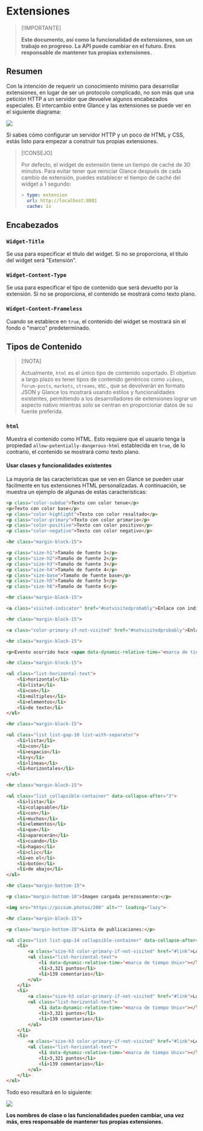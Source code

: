 # Extensiones

> [!IMPORTANTE]
>
> **Este documento, así como la funcionalidad de extensiones, son un trabajo en progreso. La API puede cambiar en el futuro. Eres responsable de mantener tus propias extensiones.**

## Resumen

Con la intención de requerir un conocimiento mínimo para desarrollar extensiones, en lugar de ser un protocolo complicado, no son más que una petición HTTP a un servidor que devuelve algunos encabezados especiales. El intercambio entre Glance y las extensiones se puede ver en el siguiente diagrama:

![](images/extension-overview.png)

Si sabes cómo configurar un servidor HTTP y un poco de HTML y CSS, estás listo para empezar a construir tus propias extensiones.

> [!CONSEJO]
>
> Por defecto, el widget de extensión tiene un tiempo de caché de 30 minutos. Para evitar tener que reiniciar Glance después de cada cambio de extensión, puedes establecer el tiempo de caché del widget a 1 segundo:
> ```yaml
> - type: extension
>   url: http://localhost:8081
>   cache: 1s
> ```

## Encabezados

### `Widget-Title`
Se usa para especificar el título del widget. Si no se proporciona, el título del widget será "Extensión".

### `Widget-Content-Type`
Se usa para especificar el tipo de contenido que será devuelto por la extensión. Si no se proporciona, el contenido se mostrará como texto plano.

### `Widget-Content-Frameless`
Cuando se establece en `true`, el contenido del widget se mostrará sin el fondo o "marco" predeterminado.

## Tipos de Contenido

> [!NOTA]
>
> Actualmente, `html` es el único tipo de contenido soportado. El objetivo a largo plazo es tener tipos de contenido genéricos como `videos`, `forum-posts`, `markets`, `streams`, etc., que se devolverán en formato JSON y Glance los mostrará usando estilos y funcionalidades existentes, permitiendo a los desarrolladores de extensiones lograr un aspecto nativo mientras solo se centran en proporcionar datos de su fuente preferida.

### `html`
Muestra el contenido como HTML. Esto requiere que el usuario tenga la propiedad `allow-potentially-dangerous-html` establecida en `true`, de lo contrario, el contenido se mostrará como texto plano.


#### Usar clases y funcionalidades existentes
La mayoría de las características que se ven en Glance se pueden usar fácilmente en tus extensiones HTML personalizadas. A continuación, se muestra un ejemplo de algunas de estas características:

```html
<p class="color-subdue">Texto con color tenue</p>
<p>Texto con color base</p>
<p class="color-highlight">Texto con color resaltado</p>
<p class="color-primary">Texto con color primario</p>
<p class="color-positive">Texto con color positivo</p>
<p class="color-negative">Texto con color negativo</p>

<hr class="margin-block-15">

<p class="size-h1">Tamaño de fuente 1</p>
<p class="size-h2">Tamaño de fuente 2</p>
<p class="size-h3">Tamaño de fuente 3</p>
<p class="size-h4">Tamaño de fuente 4</p>
<p class="size-base">Tamaño de fuente base</p>
<p class="size-h5">Tamaño de fuente 5</p>
<p class="size-h6">Tamaño de fuente 6</p>

<hr class="margin-block-15">

<a class="visited-indicator" href="#notvisitedprobably">Enlace con indicador de visitado</a>

<hr class="margin-block-15">

<a class="color-primary-if-not-visited" href="#notvisitedprobably">Enlace con color primario si no está visitado</a>

<hr class="margin-block-15">

<p>Evento ocurrido hace <span data-dynamic-relative-time="<marca de tiempo Unix>"></span></p>

<hr class="margin-block-15">

<ul class="list-horizontal-text">
    <li>horizontal</li>
    <li>lista</li>
    <li>con</li>
    <li>múltiples</li>
    <li>elementos</li>
    <li>de texto</li>
</ul>

<hr class="margin-block-15">

<ul class="list list-gap-10 list-with-separator">
    <li>lista</li>
    <li>con</li>
    <li>espacio</li>
    <li>y</li>
    <li>líneas</li>
    <li>horizontales</li>
</ul>

<hr class="margin-block-15">

<ul class="list collapsible-container" data-collapse-after="3">
    <li>lista</li>
    <li>colapsable</li>
    <li>con</li>
    <li>muchos</li>
    <li>elementos</li>
    <li>que</li>
    <li>aparecerán</li>
    <li>cuando</li>
    <li>hagas</li>
    <li>clic</li>
    <li>en el</li>
    <li>botón</li>
    <li>de abajo</li>
</ul>

<hr class="margin-bottom-15">

<p class="margin-bottom-10">Imagen cargada perezosamente:</p>

<img src="https://picsum.photos/200" alt="" loading="lazy">

<hr class="margin-block-15">

<p class="margin-bottom-10">Lista de publicaciones:</p>

<ul class="list list-gap-14 collapsible-container" data-collapse-after="5">
    <li>
        <a class="size-h3 color-primary-if-not-visited" href="#link">Lorem ipsum dolor, sit amet consectetur adipisicing elit. Voluptatum, ipsa?</a>
        <ul class="list-horizontal-text">
            <li data-dynamic-relative-time="<marca de tiempo Unix>"></li>
            <li>3,321 puntos</li>
            <li>139 comentarios</li>
        </ul>
    </li>
    <li>
        <a class="size-h3 color-primary-if-not-visited" href="#link">Lorem ipsum dolor, sit amet consectetur adipisicing elit. Voluptatum, ipsa?</a>
        <ul class="list-horizontal-text">
            <li data-dynamic-relative-time="<marca de tiempo Unix>"></li>
            <li>3,321 puntos</li>
            <li>139 comentarios</li>
        </ul>
    </li>
    <li>
        <a class="size-h3 color-primary-if-not-visited" href="#link">Lorem ipsum dolor, sit amet consectetur adipisicing elit. Voluptatum, ipsa?</a>
        <ul class="list-horizontal-text">
            <li data-dynamic-relative-time="<marca de tiempo Unix>"></li>
            <li>3,321 puntos</li>
            <li>139 comentarios</li>
        </ul>
    </li>
</ul>
```

Todo eso resultará en lo siguiente:

![](images/extension-html-reusing-existing-features-preview.png)

**Los nombres de clase o las funcionalidades pueden cambiar, una vez más, eres responsable de mantener tus propias extensiones.**
